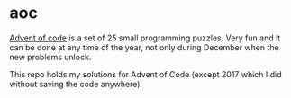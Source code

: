 # aoc
[Advent of code](https://adventofcode.com) is a set of 25 small programming puzzles. Very fun
and it can be done at any time of the year, not only during December when the new problems unlock.

This repo holds my solutions for Advent of Code (except 2017 which I did without saving the code anywhere).
